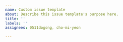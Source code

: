 ```yaml
---
name: Custom issue template
about: Describe this issue template's purpose here.
title: ''
labels: ''
assignees: 0511dogong, cho-mi-yeon

---
```



